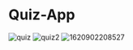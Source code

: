 # Quiz-App
![quiz](https://user-images.githubusercontent.com/77892505/118118236-b59d1300-b3fd-11eb-9542-12c1ec7c26b8.jpg)
![quiz2](https://user-images.githubusercontent.com/77892505/118118682-4ecc2980-b3fe-11eb-92c1-0261d71cc1f4.jpg)
![1620902208527](https://user-images.githubusercontent.com/77892505/118118998-c00bdc80-b3fe-11eb-9edf-b2bea268b499.jpg)
